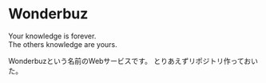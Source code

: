 Wonderbuz
=========

Your knowledge is forever.  
The others knowledge are yours.


Wonderbuzという名前のWebサービスです。
とりあえずリポジトリ作っておいた。
